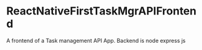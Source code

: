 # ReactNativeFirstTaskMgrAPIFrontend
A frontend of a Task management API App. Backend is node express js
